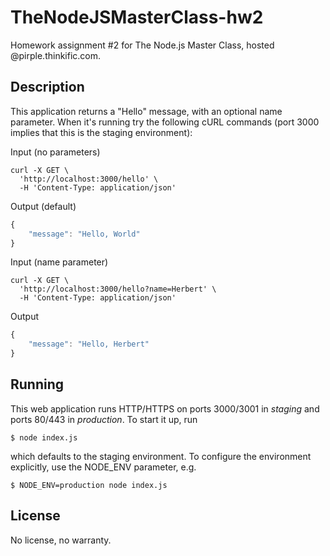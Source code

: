 # TheNodeJSMasterClass-hw2
Homework assignment #2 for The Node.js Master Class, hosted @pirple.thinkific.com.

## Description
This application returns a "Hello" message, with an optional name parameter. When it's running try the following cURL commands (port 3000 implies that this is the staging environment):

Input (no parameters)
```
curl -X GET \
  'http://localhost:3000/hello' \
  -H 'Content-Type: application/json'
```
Output (default)
```javascript
{
    "message": "Hello, World"
}
```
Input (name parameter)
```
curl -X GET \
  'http://localhost:3000/hello?name=Herbert' \
  -H 'Content-Type: application/json'
```
Output
```javascript
{
    "message": "Hello, Herbert"
}
```

## Running
This web application runs HTTP/HTTPS on ports 3000/3001 in *staging* and ports 80/443 in *production*. To start it up, run
```
$ node index.js
```
which defaults to the staging environment. To configure the environment explicitly, use the NODE_ENV parameter, e.g.
```
$ NODE_ENV=production node index.js
```

## License
No license, no warranty.

